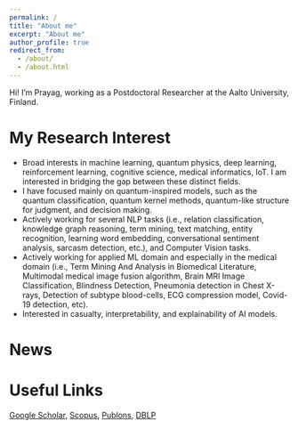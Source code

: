 ```yaml
---
permalink: /
title: "About me"
excerpt: "About me"
author_profile: true
redirect_from: 
  - /about/
  - /about.html
---
```


Hi! I’m Prayag, working as a Postdoctoral Researcher at the Aalto University, Finland.

My Research Interest
======
* Broad interests in machine learning, quantum physics, deep learning, reinforcement learning, cognitive science, medical informatics, IoT. I am interested in bridging the gap between these distinct fields.
* I have focused mainly on quantum-inspired models, such as the quantum classification, quantum kernel methods, quantum-like structure for judgment, and decision making. 
* Actively working for several NLP tasks (i.e., relation classification, knowledge graph reasoning, term mining, text matching, entity recognition, learning word embedding, conversational sentiment analysis, sarcasm detection, etc.), and Computer Vision tasks.
* Actively working for applied ML domain and especially in the medical domain (i.e., Term Mining And Analysis in Biomedical Literature, Multimodal medical image fusion algorithm, Brain MRI Image Classification, Blindness Detection, Pneumonia detection in Chest X-rays, Detection of subtype blood-cells, ECG compression model, Covid-19 detection, etc).
* Interested in casualty, interpretability, and explainability of AI models.



News
======



Useful Links
======

[Google Scholar](https://scholar.google.it/citations?hl=en&user=sDnmJ_YAAAAJ&view_op=list_works&sortby=pubdate), [Scopus](https://www.scopus.com/authid/detail.uri?authorId=57193601962), [Publons](https://publons.com/researcher/2062944/prayag-tiwari/), [DBLP](https://dblp.org/pid/198/3643.html)
